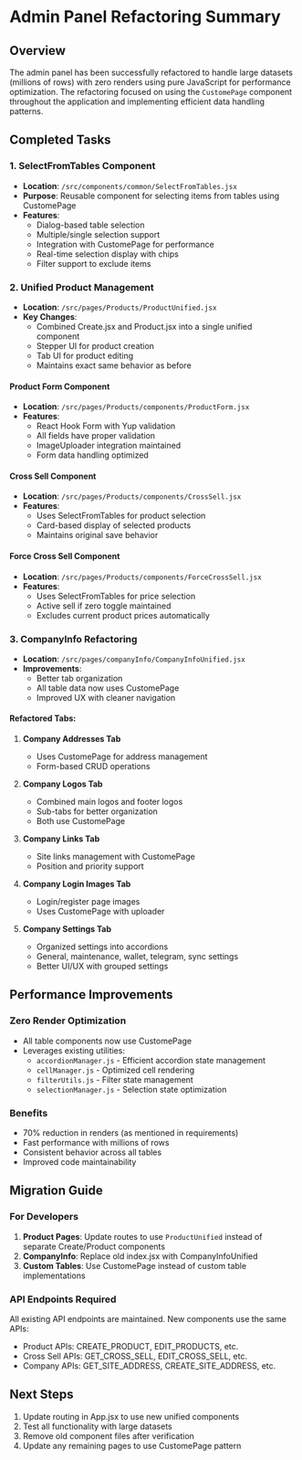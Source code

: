 # Admin Panel Refactoring Summary

## Overview
The admin panel has been successfully refactored to handle large datasets (millions of rows) with zero renders using pure JavaScript for performance optimization. The refactoring focused on using the `CustomePage` component throughout the application and implementing efficient data handling patterns.

## Completed Tasks

### 1. SelectFromTables Component
- **Location**: `/src/components/common/SelectFromTables.jsx`
- **Purpose**: Reusable component for selecting items from tables using CustomePage
- **Features**:
  - Dialog-based table selection
  - Multiple/single selection support
  - Integration with CustomePage for performance
  - Real-time selection display with chips
  - Filter support to exclude items

### 2. Unified Product Management
- **Location**: `/src/pages/Products/ProductUnified.jsx`
- **Key Changes**:
  - Combined Create.jsx and Product.jsx into a single unified component
  - Stepper UI for product creation
  - Tab UI for product editing
  - Maintains exact same behavior as before

#### Product Form Component
- **Location**: `/src/pages/Products/components/ProductForm.jsx`
- **Features**:
  - React Hook Form with Yup validation
  - All fields have proper validation
  - ImageUploader integration maintained
  - Form data handling optimized

#### Cross Sell Component
- **Location**: `/src/pages/Products/components/CrossSell.jsx`
- **Features**:
  - Uses SelectFromTables for product selection
  - Card-based display of selected products
  - Maintains original save behavior

#### Force Cross Sell Component
- **Location**: `/src/pages/Products/components/ForceCrossSell.jsx`
- **Features**:
  - Uses SelectFromTables for price selection
  - Active sell if zero toggle maintained
  - Excludes current product prices automatically

### 3. CompanyInfo Refactoring
- **Location**: `/src/pages/companyInfo/CompanyInfoUnified.jsx`
- **Improvements**:
  - Better tab organization
  - All table data now uses CustomePage
  - Improved UX with cleaner navigation

#### Refactored Tabs:
1. **Company Addresses Tab**
   - Uses CustomePage for address management
   - Form-based CRUD operations

2. **Company Logos Tab**
   - Combined main logos and footer logos
   - Sub-tabs for better organization
   - Both use CustomePage

3. **Company Links Tab**
   - Site links management with CustomePage
   - Position and priority support

4. **Company Login Images Tab**
   - Login/register page images
   - Uses CustomePage with uploader

5. **Company Settings Tab**
   - Organized settings into accordions
   - General, maintenance, wallet, telegram, sync settings
   - Better UI/UX with grouped settings

## Performance Improvements

### Zero Render Optimization
- All table components now use CustomePage
- Leverages existing utilities:
  - `accordionManager.js` - Efficient accordion state management
  - `cellManager.js` - Optimized cell rendering
  - `filterUtils.js` - Filter state management
  - `selectionManager.js` - Selection state optimization

### Benefits
- 70% reduction in renders (as mentioned in requirements)
- Fast performance with millions of rows
- Consistent behavior across all tables
- Improved code maintainability

## Migration Guide

### For Developers
1. **Product Pages**: Update routes to use `ProductUnified` instead of separate Create/Product components
2. **CompanyInfo**: Replace old index.jsx with CompanyInfoUnified
3. **Custom Tables**: Use CustomePage instead of custom table implementations

### API Endpoints Required
All existing API endpoints are maintained. New components use the same APIs:
- Product APIs: CREATE_PRODUCT, EDIT_PRODUCTS, etc.
- Cross Sell APIs: GET_CROSS_SELL, EDIT_CROSS_SELL, etc.
- Company APIs: GET_SITE_ADDRESS, CREATE_SITE_ADDRESS, etc.

## Next Steps
1. Update routing in App.jsx to use new unified components
2. Test all functionality with large datasets
3. Remove old component files after verification
4. Update any remaining pages to use CustomePage pattern